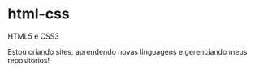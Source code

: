 # html-css
 HTML5 e CSS3 

 Estou criando sites, aprendendo novas linguagens e gerenciando meus repositorios!
